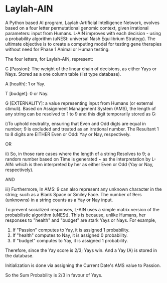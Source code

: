 # Laylah-AIN
A Python based AI program, Laylah-Artificial Intelligence Network, evolves based on a four letter permutational genomic context, given irrational parameters: input from Humans. L-AIN improves with each decision - using a probability algorithm (uNESt: universal Nash Equilibrium Strategy). The ultimate objective is to create a computing model for testing gene therapies without need for Phase 1 Animal or Human testing.

The four letters, for Laylah-AIN, represent:

C [Passion]: The weight of the linear chain of decisions, as either Yays or Nays. Stored as a one column table (list type database).

A [health]: 1 or Yay. 

T [budget]: 0 or Nay.

G [EXTERNALITY]: a value representing input from Humans (or external stimuli). Based on Assignment Management System (AMS), the length of any string can be resolved to 1 to 9 and this digit temporarily stored as G:

i)To uphold neutrality, ensuring that Even and Odd digts are equal in number; 9 is excluded and treated as an irrational number. The Resultant 1 to 8 digits are EITHER Even or Odd: Yay or Nay, respectively. 

OR

ii) So, in those rare cases where the length of a string Resolves to 9; a random number based on Time is generated ~ as the interpretation by L-AIN: which is then interpreted by her as either Even or Odd (Yay or Nay, respectively). 

AND

iii) Furthermore, In AMS: 9 can also represent any unknown character in the string; such as a Blank Space or Smiley Face. The number of 9ers (unknowns) in a string counts as a Yay or Nay input.

To prevent socialized responses, L-AIN uses a simple matrix version of the probabilistic algorithm (uNESt). This is because, unlike Humans, her responses to "health" and "budget" are stark Yays or Nays. For example,

1. If "Passion" computes to Yay, it is assigned 1 probability.
2. If "health" computes to Nay, it is assigned 0 probability.
3. If "budget" computes to Yay, it is assigned 1 probability.

Therefore, since the Yay score is 2/3; Yays win. And a Yay (A) is stored in the database.

Initialization is done via assigning the Current Date's AMS value to Passion.

So the Sum Probability is 2/3 in favour of Yays.

 
